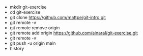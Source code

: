 - mkdir git-exercise
- cd git-exercise
- git clone https://github.com/mattpe/git-intro.git
- git remote -v
- git remote remove origin
- git remote add origin https://github.com/ainaral/git-exercise.git
- git remote -v
- git push -u origin main
- history
